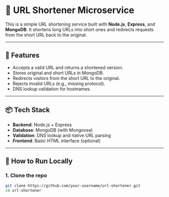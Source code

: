 # 📎 URL Shortener Microservice

This is a simple URL shortening service built with **Node.js**, **Express**, and **MongoDB**. It shortens long URLs into short ones and redirects requests from the short URL back to the original.

---

## 🚀 Features

- Accepts a valid URL and returns a shortened version.
- Stores original and short URLs in MongoDB.
- Redirects visitors from the short URL to the original.
- Rejects invalid URLs (e.g., missing protocol).
- DNS lookup validation for hostnames.

---

## 📦 Tech Stack

- **Backend**: Node.js + Express
- **Database**: MongoDB (with Mongoose)
- **Validation**: DNS lookup and native URL parsing
- **Frontend**: Basic HTML interface (optional)

---

## 🔧 How to Run Locally

### 1. Clone the repo

```bash
git clone https://github.com/your-username/url-shortener.git
cd url-shortener
